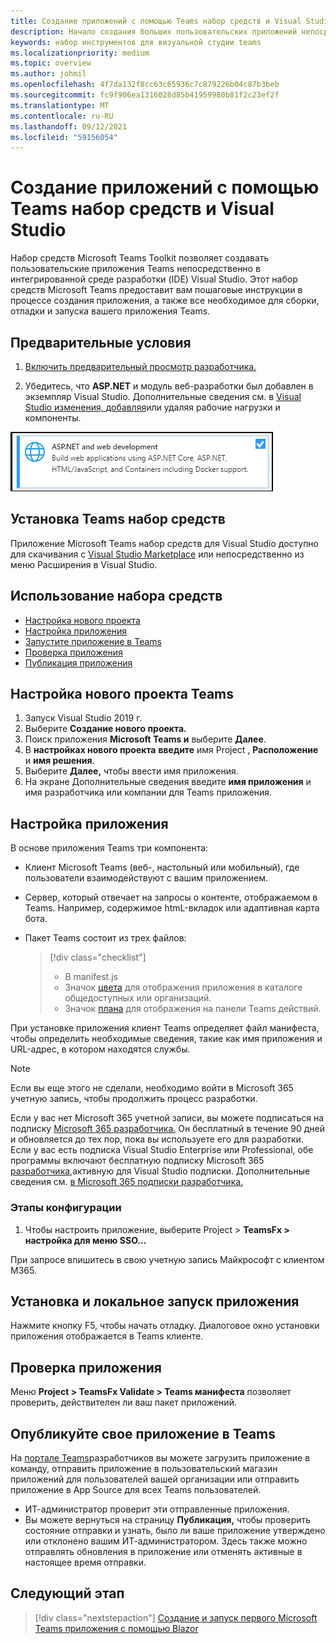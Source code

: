 ```yaml
---
title: Создание приложений с помощью Teams набор средств и Visual Studio
description: Начало создания больших пользовательских приложений непосредственно в Visual Studio с Microsoft Teams набор средств
keywords: набор инструментов для визуальной студии teams
ms.localizationpriority: medium
ms.topic: overview
ms.author: johmil
ms.openlocfilehash: 4f7da132f8cc63c65936c7c879226b04c87b3beb
ms.sourcegitcommit: fc9f906ea1316028d85b41959980b81f2c23ef2f
ms.translationtype: MT
ms.contentlocale: ru-RU
ms.lasthandoff: 09/12/2021
ms.locfileid: "59156054"
---
```

# <a name="build-apps-with-the-teams-toolkit-and-visual-studio"></a>Создание приложений с помощью Teams набор средств и Visual Studio

Набор средств Microsoft Teams Toolkit позволяет создавать пользовательские приложения Teams непосредственно в интегрированной среде разработки (IDE) Visual Studio. Этот набор средств Microsoft Teams предоставит вам пошаговые инструкции в процессе создания приложения, а также все необходимое для сборки, отладки и запуска вашего приложения Teams.

## <a name="prerequisites"></a>Предварительные условия

1. [Включить предварительный просмотр разработчика.](../resources/dev-preview/developer-preview-intro.md#enable-developer-preview)

2. Убедитесь, что **<span>ASP.NET</span>** и модуль веб-разработки был добавлен в экземпляр Visual Studio. Дополнительные сведения см. в [Visual Studio изменения, добавляя](/visualstudio/install/modify-visual-studio?view=vs-2019&preserve-view=true)или удаляя рабочие нагрузки и компоненты.

![Модуль visual studio asp.net](../assets/images/visual-studio-web-dev-module.png)

## <a name="install-the-teams-toolkit"></a>Установка Teams набор средств

Приложение Microsoft Teams набор средств для Visual Studio доступно для скачивания с [Visual Studio Marketplace](https://marketplace.visualstudio.com/items?itemName=msft-vsteamstoolkit.vsteamstoolkit) или непосредственно  из меню Расширения в Visual Studio.

## <a name="use-the-toolkit"></a>Использование набора средств

- [Настройка нового проекта](#set-up-a-new-teams-project)
- [Настройка приложения](#configure-your-app)
- [Запустите приложение в Teams](#install-and-run-your-app-locally)
- [Проверка приложения](#validate-your-app)
- [Публикация приложения](#publish-your-app-to-teams)

## <a name="set-up-a-new-teams-project"></a>Настройка нового проекта Teams

1. Запуск Visual Studio 2019 г.
2. Выберите **Создание нового проекта.**
3. Поиск приложения **Microsoft Teams и** выберите **Далее**.
4. В **настройках нового проекта** **введите** имя Project , **Расположение** и **имя решения**.
5. Выберите **Далее,** чтобы ввести имя приложения.
6. На экране Дополнительные сведения введите  **имя приложения** и имя разработчика или компании для Teams приложения.

## <a name="configure-your-app"></a>Настройка приложения

В основе приложения Teams три компонента:

- Клиент Microsoft Teams (веб-, настольный или мобильный), где пользователи взаимодействуют с вашим приложением.
- Сервер, который отвечает на запросы о контенте, отображаемом в Teams. Например, содержимое htmL-вкладок или адаптивная карта бота.
- Пакет Teams состоит из трех файлов:

    > [!div class="checklist"]
    >
    > - В manifest.js
    > - Значок [цвета](../resources/schema/manifest-schema.md#icons) для отображения приложения в каталоге общедоступных или организаций.
    > - Значок [плана](../resources/schema/manifest-schema.md#icons) для отображения на панели Teams действий.

При установке приложения клиент Teams определяет файл манифеста, чтобы определить необходимые сведения, такие как имя приложения и URL-адрес, в котором находятся службы.

> [!NOTE]
>Если вы еще этого не сделали, необходимо войти в Microsoft 365 учетную запись, чтобы продолжить процесс разработки.
>
> Если у вас нет Microsoft 365 учетной записи, вы можете подписаться на подписку [Microsoft 365 разработчика.](https://developer.microsoft.com/microsoft-365/dev-program) Он бесплатный в течение 90 дней и обновляется до тех пор, пока вы используете его для разработки. Если у вас есть подписка Visual Studio Enterprise или Professional, обе программы включают бесплатную подписку Microsoft 365 [разработчика,](https://aka.ms/MyVisualStudioBenefits)активную для Visual Studio подписки. Дополнительные сведения см. [в Microsoft 365 подписки разработчика.](/office/developer-program/office-365-developer-program-get-started)

### <a name="configuration-steps"></a>Этапы конфигурации

1. Чтобы настроить приложение, выберите Project > **TeamsFx > настройка для меню SSO...**

При запросе впишитесь в свою учетную запись Майкрософт с клиентом M365.

## <a name="install-and-run-your-app-locally"></a>Установка и локальное запуск приложения

Нажмите кнопку F5, чтобы начать отладку. Диалоговое окно установки приложения отображается в Teams клиенте.

## <a name="validate-your-app"></a>Проверка приложения

Меню **Project > TeamsFx Validate > Teams манифеста** позволяет проверить, действителен ли ваш пакет приложений.

## <a name="publish-your-app-to-teams"></a>Опубликуйте свое приложение в Teams

На [портале Teams](https://dev.teams.microsoft.com/home)разработчиков вы можете загрузить приложение в команду, отправить приложение в пользовательский магазин приложений для пользователей вашей организации или отправить приложение в App Source для всех Teams пользователей.

- ИТ-администратор проверит эти отправленные приложения.
- Вы можете вернуться на страницу **Публикация,** чтобы проверить состояние отправки и узнать, было ли ваше приложение утверждено или отклонено вашим ИТ-администратором. Здесь также можно отправлять обновления в приложение или отменять активные в настоящее время отправки.

## <a name="next-step"></a>Следующий этап

> [!div class="nextstepaction"]
> [Создание и запуск первого Microsoft Teams приложения с помощью Blazor](../get-started/first-app-blazor.md)
